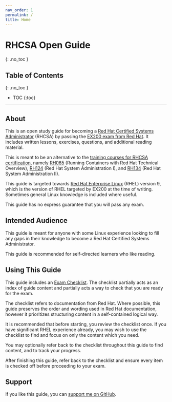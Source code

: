 ```yaml
---
nav_order: 1
permalink: /
title: Home
---
```


# RHCSA Open Guide
{: .no_toc }

## Table of Contents
{: .no_toc }

* TOC
{:toc}

---

## About

This is an open study guide for becoming a [Red Hat Certified Systems Administrator](https://www.redhat.com/en/services/certification/rhcsa) (RHCSA)
by passing the [EX200 exam from Red Hat](https://www.redhat.com/en/services/training/ex200-red-hat-certified-system-administrator-rhcsa-exam).
It includes written lessons, exercises, questions, and additional reading material.

This is meant to be an alternative to the [training courses for RHCSA certification](https://www.redhat.com/en/services/certification/rhcsa?pfe-zeueqhsom=training), namely
[RH065](https://www.redhat.com/en/services/training/rh065-running-containers-red-hat-technical-overview) (Running Containers with Red Hat Technical Overview),
[RH124](https://www.redhat.com/en/services/training/rh124-red-hat-system-administration-i) (Red Hat System Administration I),
and [RH134](https://www.redhat.com/en/services/training/rh124-red-hat-system-administration-i) (Red Hat System Administration II).

This guide is targeted towards [Red Hat Enterprise Linux](https://www.redhat.com/en/technologies/linux-platforms/enterprise-linux) (RHEL) version 9,
which is the version of RHEL targeted by EX200 at the time of writing.
Sometimes general Linux knowledge is included where useful.

This guide has no express guarantee that you will pass any exam.

## Intended Audience

This guide is meant for anyone with some Linux experience looking to fill any gaps in their knowledge to become a Red Hat Certified Systems Administrator.

This guide is recommended for self-directed learners who like reading.

## Using This Guide

This guide includes an [Exam Checklist](exam-checklist).
The checklist partially acts as an index of guide content and partially acts a way to check that you are ready for the exam.

The checklist refers to documentation from Red Hat.
Where possible, this guide preserves the order and wording used in Red Hat documentation, however it prioritizes structuring content in a self-contained logical way.

It is recommended that before starting, you review the checklist once.
If you have significant RHEL experience already, you may wish to use the checklist to find and focus on only the content which you need.

You may optionally refer back to the checklist throughout this guide to find content, and to track your progress.

After finishing this guide, refer back to the checklist and ensure every item is checked off before proceeding to your exam.

## Support

If you like this guide, you can [support me on GitHub](https://github.com/sponsors/rbong).
